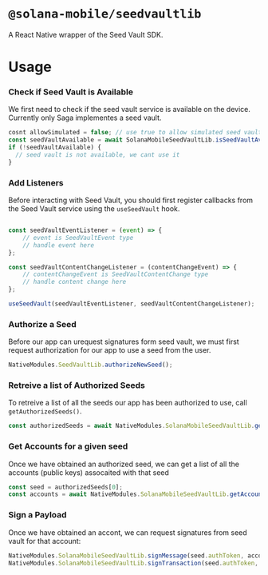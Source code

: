 # `@solana-mobile/seedvaultlib`

A React Native wrapper of the Seed Vault SDK.

# Usage

### Check if Seed Vault is Available
We first need to check if the seed vault service is available on the device. Currently only Saga implementes a seed vault. 
```javascript
cosnt allowSimulated = false; // use true to allow simulated seed vault (for dev/testing)
const seedVaultAvailable = await SolanaMobileSeedVaultLib.isSeedVaultAvailable(allowSimulated);
if (!seedVaultAvailable) {
  // seed vault is not available, we cant use it
}
```

### Add Listeners

Before interacting with Seed Vault, you should first register callbacks from the Seed Vault service using the `useSeedVault` hook.
```javascript

const seedVaultEventListener = (event) => {
    // event is SeedVaultEvent type
    // handle event here
};

const seedVaultContentChangeListener = (contentChangeEvent) => {
    // contentChangeEvent is SeedVaultContentChange type
    // handle content change here
};

useSeedVault(seedVaultEventListener, seedVaultContentChangeListener);
```

### Authorize a Seed
Before our app can urequest signatures form seed vault, we must first request authorization for our app to use a seed from the user.
```javascript
NativeModules.SeedVaultLib.authorizeNewSeed();
```

### Retreive a list of Authorized Seeds
To retreive a list of all the seeds our app has been authorized to use, call `getAuthorizedSeeds()`.
```javascript
const authorizedSeeds = await NativeModules.SolanaMobileSeedVaultLib.getAuthorizedSeeds();
```

### Get Accounts for a given seed
Once we have obtained an authorized seed, we can get a list of all the accounts (public keys) assocaited with that seed
```javascript
const seed = authorizedSeeds[0]; 
const accounts = await NativeModules.SolanaMobileSeedVaultLib.getAccounts(seed.authToken);
```

### Sign a Payload
Once we have obtained an accont, we can request signatures from seed vault for that account: 
```javascript
NativeModules.SolanaMobileSeedVaultLib.signMessage(seed.authToken, accounts[0].derivationPath, messageBytes);
NativeModules.SolanaMobileSeedVaultLib.signTransaction(seed.authToken, accounts[0].derivationPath, transactionByteArray);
```

